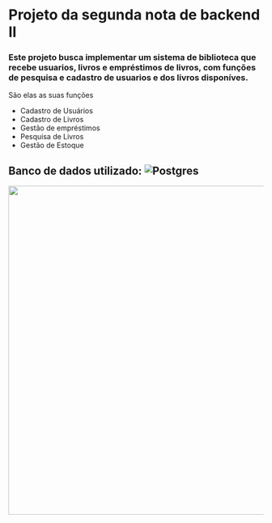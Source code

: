 # Projeto da segunda nota de backend II

### Este projeto busca implementar um sistema de biblioteca que recebe usuarios, livros e empréstimos de livros, com funções de pesquisa e cadastro de usuarios e dos livros disponíves.

São elas as suas funções

<ul>
  <li>Cadastro de Usuários</li>
  <li>Cadastro de Livros</li>
  <li>Gestão de empréstimos</li>
  <li>Pesquisa de Livros</li>
  <li>Gestão de Estoque</li>
</ul>

## Banco de dados utilizado: ![Postgres](https://img.shields.io/badge/postgres-%23316192.svg?style=for-the-badge&logo=postgresql&logoColor=white)

<div align=center>
  <img height="650px" width="850px"  src="https://64.media.tumblr.com/4031377a2ceffca877697e614c109483/tumblr_mo34cfdAoa1qd40beo1_500.gif">
</div>
